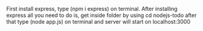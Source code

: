 First install express, type (npm i express) on terminal.
After installing express all you need to do is, get inside folder by using cd nodejs-todo after that type (node app.js) on terminal and server will start on localhost:3000
